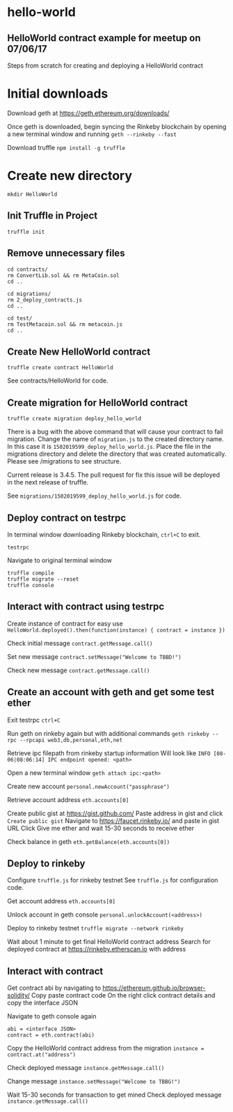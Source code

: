 # hello-world
## HelloWorld contract example for meetup on 07/06/17

Steps from scratch for creating and deploying a HelloWorld contract

# Initial downloads

Download geth at https://geth.ethereum.org/downloads/

Once geth is downloaded, begin syncing the Rinkeby blockchain by opening a new terminal window and running `geth --rinkeby --fast`

Download truffle `npm install -g truffle`


# Create new directory
`mkdir HelloWorld`

## Init Truffle in Project
`truffle init`

## Remove unnecessary files
```
cd contracts/
rm ConvertLib.sol && rm MetaCoin.sol
cd ..
```
```
cd migrations/
rm 2_deploy_contracts.js
cd ..
```
```
cd test/
rm TestMetacoin.sol && rm metacoin.js
cd ..
```
## Create New HelloWorld contract
`truffle create contract HelloWorld`

See contracts/HelloWorld for code.

## Create migration for HelloWorld contract

`truffle create migration deploy_hello_world`

There is a bug with the above command that will cause your contract to fail migration. Change the name of `migration.js` to the created directory name.  In this case it is `1502019599_deploy_hello_world.js`. Place the file in the migrations directory and delete the directory that was created automatically. Please see /migrations to see structure.

Current release is 3.4.5. The pull request for fix this issue will be deployed in the next release of truffle.

See `migrations/1502019599_deploy_hello_world.js` for code.

## Deploy contract on testrpc
In terminal window downloading Rinkeby blockchain, `ctrl+C` to exit.

`testrpc`

Navigate to original terminal window

```
truffle compile
truffle migrate --reset
truffle console
```
## Interact with contract using testrpc
Create instance of contract for easy use
`HelloWorld.deployed().then(function(instance) { contract = instance })`

Check initial message
`contract.getMessage.call()`

Set new message
`contract.setMessage("Welcome to TBBD!")`

Check new message
`contract.getMessage.call()`

## Create an account with geth and get some test ether
Exit testrpc
`ctrl+C`

Run geth on rinkeby again but with additional commands
`geth rinkeby --rpc --rpcapi web3,db,personal,eth,net`

Retrieve ipc filepath from rinkeby startup information
Will look like `INFO [08-06|08:06:14] IPC endpoint opened: <path>`

Open a new terminal window
`geth attach ipc:<path>`

Create new account
`personal.newAccount("passphrase")`

Retrieve account address
`eth.accounts[0]`

Create public gist at https://gist.github.com/
Paste address in gist and click `Create public gist`
Navigate to https://faucet.rinkeby.io/ and paste in gist URL
Click Give me ether and wait 15-30 seconds to receive ether

Check balance in geth
`eth.getBalance(eth.accounts[0])`

## Deploy to rinkeby
Configure `truffle.js` for rinkeby testnet
See `truffle.js` for configuration code.

Get account address
`eth.accounts[0]`

Unlock account in geth console
`personal.unlockAccount(<address>)`

Deploy to rinkeby testnet
`truffle migrate --network rinkeby`

Wait about 1 minute to get final HelloWorld contract address
Search for deployed contract at https://rinkeby.etherscan.io with address

## Interact with contract

Get contract abi by navigating to https://ethereum.github.io/browser-solidity/
Copy paste contract code
On the right click contract details and copy the interface JSON

Navigate to geth console again
```
abi = <interface JSON>
contract = eth.contract(abi)
```
Copy the HelloWorld contract address from the migration
`instance = contract.at("address")`

Check deployed message
`instance.getMessage.call()`

Change message
`instance.setMessage("Welcome to TBBG!")`

Wait 15-30 seconds for transaction to get mined
Check deployed message
`instance.getMessage.call()`
